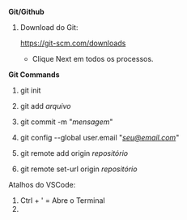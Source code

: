 **Git/Github**

1. Download do Git:

    https://git-scm.com/downloads
    - Clique Next em todos os processos.

**Git Commands**

1. git init

2. git add *arquivo*

3. git commit -m "*mensagem*"
    
4. git config --global user.email "*seu@email.com*"

5. git remote add origin *repositório*

6. git remote set-url origin *repositório*








Atalhos do VSCode:

1. Ctrl + ' = Abre o Terminal
2. 



